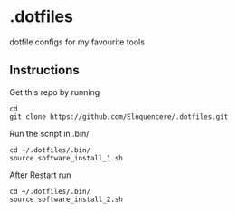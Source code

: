 # .dotfiles
dotfile configs for my favourite tools


## Instructions
Get this repo by running
```
cd
git clone https://github.com/Eloquencere/.dotfiles.git
```

Run the script in .bin/
```
cd ~/.dotfiles/.bin/
source software_install_1.sh
```

After Restart run
```
cd ~/.dotfiles/.bin/
source software_install_2.sh
```

